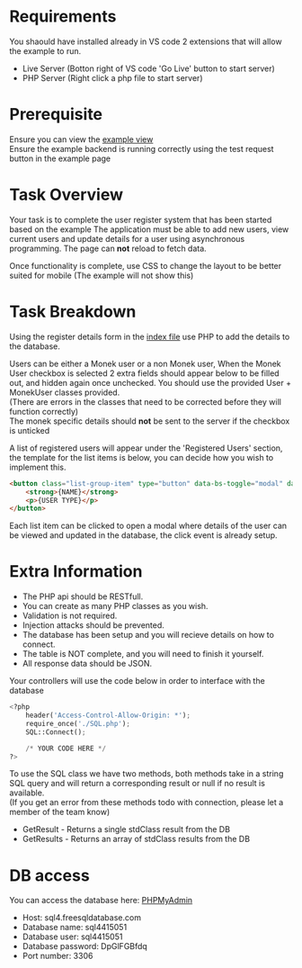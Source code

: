 # Requirements
You shaould have installed already in VS code 2 extensions that will allow the example to run.
- Live Server (Botton right of VS code 'Go Live' button to start server)
- PHP Server (Right click a php file to start server)

# Prerequisite
Ensure you can view the [example view](http://127.0.0.1:5500/frontend/exampleView.html)  
Ensure the example backend is running correctly using the test request button in the example page

# Task Overview
Your task is to complete the user register system that has been started based on the example
The application must be able to add new users, view current users and update details for a user using asynchronous programming. The page can **not** reload to fetch data.

Once functionality is complete, use CSS to change the layout to be better suited for mobile (The example will not show this)

# Task Breakdown
Using the register details form in the [index file](http://127.0.0.1:5500/frontend/index.html) use PHP to add the details to the database.  
  
Users can be either a Monek user or a non Monek user, When the Monek User checkbox is selected 2 extra fields should appear below to be filled out, and hidden again once unchecked. You should use the provided User + MonekUser classes provided.  
(There are errors in the classes that need to be corrected before they will function correctly)  
The monek specific details should **not** be sent to the server if the checkbox is unticked

A list of registered users will appear under the 'Registered Users' section, the template for the list items is below, you can decide how you wish to implement this.

```html
<button class="list-group-item" type="button" data-bs-toggle="modal" data-bs-target="#userModal" data-bs-whatever="{USER ID}">
    <strong>{NAME}</strong>
    <p>{USER TYPE}</p>
</button>
```

Each list item can be clicked to open a modal where details of the user can be viewed and updated in the database, the click event is already setup.

# Extra Information
- The PHP api should be RESTfull.
- You can create as many PHP classes as you wish.
- Validation is not required.
- Injection attacks should be prevented.
- The database has been setup and you will recieve details on how to connect.
- The table is NOT complete, and you will need to finish it yourself.
- All response data should be JSON.

Your controllers will use the code below in order to interface with the database
```python
<?php
    header('Access-Control-Allow-Origin: *');
    require_once('./SQL.php');
    SQL::Connect();

    /* YOUR CODE HERE */
?>
```

To use the SQL class we have two methods, both methods take in a string SQL query and will return a corresponding result or null if no result is available.  
(If you get an error from these methods todo with connection, please let a member of the team know)
- GetResult - Returns a single stdClass result from the DB
- GetResults - Returns an array of stdClass results from the DB
  
# DB access
You can access the database here: [PHPMyAdmin](https://www.phpmyadmin.co/sql.php?db=sql4415051&table=Users&pos=0)
- Host: sql4.freesqldatabase.com
- Database name: sql4415051
- Database user: sql4415051
- Database password: DpGlFGBfdq
- Port number: 3306